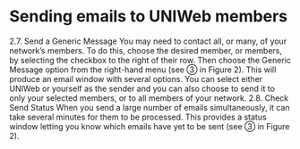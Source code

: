 # Sending emails to UNIWeb members

2.7. Send a Generic Message You may need to contact all, or many, of your network’s members. To do this, choose the desired member, or members, by selecting the checkbox to the right of their row. Then choose the Generic Message option from the right-hand menu \(see ➂ in Figure 2\). This will produce an email window with several options. You can select either UNIWeb or yourself as the sender and you can also choose to send it to only your selected members, or to all members of your network. 2.8. Check Send Status When you send a large number of emails simultaneously, it can take several minutes for them to be processed. This provides a status window letting you know which emails have yet to be sent \(see ➂ in Figure 2\).

